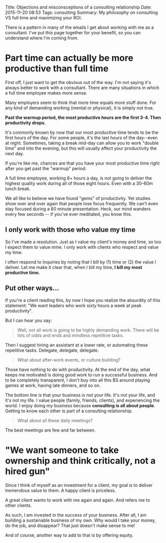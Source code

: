 Title: Objections and misconsceptions of a consulting relationship
Date: 2015-11-20 08:53
Tags: consulting
Summary: My philosophy on consulting VS full time and maximizing your ROI.

There is a pattern in many of the emails I get about working with me as a consultant. I've put this page together for your benefit, so you can understand where I'm coming from.

# Part time can actually be more productive than full time

First off, I just want to get the obvious out of the way. I'm not saying it's always better to work with a consultant. There are many situations in which a full time employee makes more sense.

Many employers seem to think that more time equals more stuff done. For any kind of demanding working (mental or physical), it is simply not true.

__Past the warmup period, the most productive hours are the first 3-4. Then productivity drops.__

It's commonly known by now that our most productive time tends to be the first hours of the day. For some people, it's the last hours of the day--even at night. Sometimes, taking a break mid-day can allow you to work "double time" and into the evening, but this will usually affect your productivity the next day.

If you're like me, chances are that you have your most productive time right after you get past the "warmup" period.

A full time employee, working 8+ hours a day, is not going to deliver the highest quality work during all of those eight hours. Even with a 30-60m lunch break.

We all like to believe we have found "gems" of productivity. Yet studies show over and over again that people lose focus frequently. We can't even stay focused during a 60 minute presentation. Heck, our mind wanders every few seconds -- if you've ever meditated, you know this.

## I only work with those who value my time

So I've made a resolution. Just as I value my client's money and time, so too I expect them to value mine. I only work with clients who respect and value my time.

I often respond to inquiries by noting that I bill by (1) time or (2) the value I deliver. Let me make it clear that, when I bill my time, __I bill my most productive time.__

## Put other ways...

If you're a client reading this, by now I hope you realize the absurdity of this statement: "We want leaders who work sixty hours a week at peak productivity".

But I can hear you say:

> Well, not all work is going to be highly demanding work. There will be lots of odds and ends and mindless repetitive tasks.

Then I suggest hiring an assistant at a lower rate, or automating these repetitive tasks. Delegate, delegate, delegate.

> What about after-work events, or culture building?

Those have nothing to do with productivity. At the end of the day, what keeps me motivated is doing good work to run a successful business. And to be completely transparent, I don't buy into all this BS around playing games at work, having late dinners, and so on.

The bottom line is that your business is not your life. It's not your life, and it's not my life. I value people (family, friends, clients), and experiencing the world. I enjoy doing my business because __consulting is all about people__. Getting to know each other is part of a consulting relationship.

> What about all these daily meetings?

The best meetings are few and far between.

# "We want someone to take ownership and think critically, not a hired gun"

Since I think of myself as an investment for a client, my goal is to deliver tremendous value to them. A happy client is priceless.

A great client wants to work with me again and again. And refers me to other clients.

As such, I am invested in the success of your business. After all, I am building a sustainable business of my own. Why would I take your money, do the job, and disappear? That just doesn't make sense to me!

And of course, another way to add to that is by offering equity.
